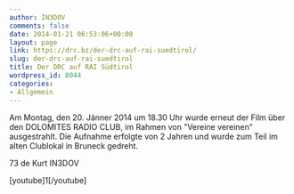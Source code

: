 ```yaml
---
author: IN3DOV
comments: false
date: 2014-01-21 06:53:06+00:00
layout: page
link: https://drc.bz/der-drc-auf-rai-suedtirol/
slug: der-drc-auf-rai-suedtirol
title: Der DRC auf RAI Südtirol
wordpress_id: 8044
categories:
- Allgemein
---
```


Am Montag, den 20. Jänner 2014 um 18.30 Uhr wurde erneut der Film über den DOLOMITES RADIO CLUB, im Rahmen von "Vereine vereinen" ausgestrahlt. Die Aufnahme erfolgte von 2 Jahren und wurde zum Teil im alten Clublokal in Bruneck gedreht.

73 de Kurt IN3DOV


[youtube]1[/youtube]
